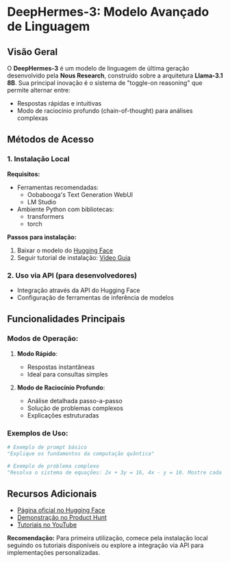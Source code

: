 # DeepHermes-3: Modelo Avançado de Linguagem

## Visão Geral

O **DeepHermes-3** é um modelo de linguagem de última geração desenvolvido pela **Nous Research**, construído sobre a arquitetura **Llama-3.1 8B**. Sua principal inovação é o sistema de "toggle-on reasoning" que permite alternar entre:

- Respostas rápidas e intuitivas
- Modo de raciocínio profundo (chain-of-thought) para análises complexas

## Métodos de Acesso

### 1. Instalação Local

**Requisitos:**

- Ferramentas recomendadas:
  - Oobabooga's Text Generation WebUI
  - LM Studio
- Ambiente Python com bibliotecas:
  - transformers
  - torch

**Passos para instalação:**

1. Baixar o modelo do [Hugging Face](https://huggingface.co/NousResearch/DeepHermes-3-Llama-3-8B-Preview)
2. Seguir tutorial de instalação: [Vídeo Guia](https://www.youtube.com/watch?v=exemplo)

### 2. Uso via API (para desenvolvedores)

- Integração através da API do Hugging Face
- Configuração de ferramentas de inferência de modelos

## Funcionalidades Principais

### Modos de Operação:

1. **Modo Rápido**:

   - Respostas instantâneas
   - Ideal para consultas simples

2. **Modo de Raciocínio Profundo**:
   - Análise detalhada passo-a-passo
   - Solução de problemas complexos
   - Explicações estruturadas

### Exemplos de Uso:

```python
# Exemplo de prompt básico
"Explique os fundamentos da computação quântica"

# Exemplo de problema complexo
"Resolva o sistema de equações: 2x + 3y = 16, 4x - y = 10. Mostre cada passo do cálculo."
```

## Recursos Adicionais

- [Página oficial no Hugging Face](https://huggingface.co/NousResearch/DeepHermes-3-Llama-3-8B-Preview)
- [Demonstração no Product Hunt](https://www.producthunt.com/products/deephermes-3)
- [Tutoriais no YouTube](https://www.youtube.com/watch?v=exemplo)

**Recomendação:** Para primeira utilização, comece pela instalação local seguindo os tutoriais disponíveis ou explore a integração via API para implementações personalizadas.
